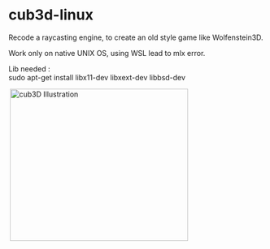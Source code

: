 # cub3d-linux
Recode a raycasting engine, to create an old style game like Wolfenstein3D.   

Work only on native UNIX OS, using WSL lead to mlx error.

Lib needed :   
sudo apt-get install libx11-dev libxext-dev libbsd-dev      

<img align="right" style="float: left; margin-right: 10px;" alt="cub3D Illustration" src="https://github.com/nnieddu/cub3d/blob/main/screenshot.png" width="350" height="300" />